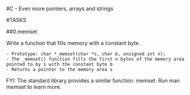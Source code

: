 #C - Even more pointers, arrays and strings

#TASKS

##0.memset

Write a function that fills memory with a constant byte.

    - Prototype: char *_memset(char *s, char b, unsigned int n);
    - The _memset() function fills the first n bytes of the memory area pointed to by s with the constant byte b
    - Returns a pointer to the memory area s

FYI: The standard library provides a similar function: memset. Run man memset to learn more.
